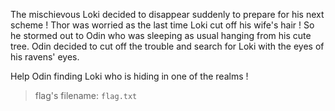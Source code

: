 The mischievous Loki decided to disappear suddenly to prepare for his next scheme ! Thor was worried as the last time Loki cut off his wife's hair ! So he stormed out to Odin who was sleeping as usual hanging from his cute tree. Odin decided to cut off the trouble and search for Loki with the eyes of his ravens' eyes. 

Help Odin finding Loki who is hiding in one of the realms !

>  flag's filename: `flag.txt`




